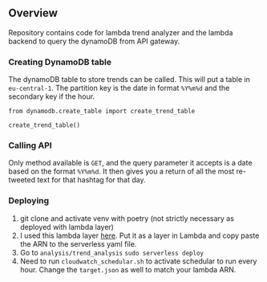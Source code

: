 ## Overview
Repository contains code for lambda trend analyzer and the lambda backend to query the dynamoDB from API gateway.

### Creating DynamoDB table
The dynamoDB table to store trends can be called. This will put a table in `eu-central-1`. The partition key is the date in format `%Y%m%d` and the secondary key if the hour.

```
from dynamodb.create_table import create_trend_table

create_trend_table()
```

### Calling API
Only method available is `GET`, and the query parameter it accepts is a date based on the format `%Y%m%d`. It then gives you a return of all the most re-tweeted text for that hashtag for that day.

### Deploying
1. git clone and activate venv with poetry (not strictly necessary as deployed with lambda layer)
2. I used this lambda layer [here](https://github.com/vbalasu/pandas-gbq-layer). Put it as a layer in Lambda and copy paste the ARN to the serverless yaml file.
3. Go to `analysis/trend_analysis` `sudo serverless deploy`
4. Need to run `cloudwatch_schedular.sh` to activate schedular to run every hour. Change the `target.json` as well to match your lambda ARN.
